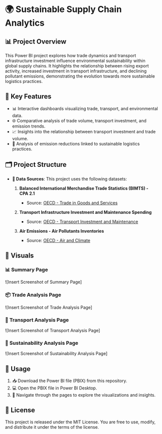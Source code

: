 # 🌍 Sustainable Supply Chain Analytics

## 📊 Project Overview

This Power BI project explores how trade dynamics and transport infrastructure investment influence environmental sustainability within global supply chains. It highlights the relationship between rising export activity, increased investment in transport infrastructure, and declining pollutant emissions, demonstrating the evolution towards more sustainable logistics practices.

## 🚀 Key Features

* 📊 Interactive dashboards visualizing trade, transport, and environmental data.
* 🌐 Comparative analysis of trade volume, transport investment, and emission trends.
* 📈 Insights into the relationship between transport investment and trade volume.
* 🌱 Analysis of emission reductions linked to sustainable logistics practices.

## 🗂 Project Structure

* **📂 Data Sources**: This project uses the following datasets:

  1. **Balanced International Merchandise Trade Statistics (BIMTS) - CPA 2.1**

     * Source: [OECD - Trade in Goods and Services](https://data-explorer.oecd.org/vis?fs[0]=Topic%2C1%7CTrade%23TRD%23%7CTrade%20in%20goods%20and%20services%23TRD_GDS%23&pg=0&fc=Topic&bp=true&snb=23&df[ds]=dsDisseminateFinalDMZ&df[id]=DSD_BIMTS%40DF_BIMTS_CPA_2_1)
  2. **Transport Infrastructure Investment and Maintenance Spending**

     * Source: [OECD - Transport Investment and Maintenance](https://data-explorer.oecd.org/vis?fs[0]=Topic%2C1%7CTransport%23TRA%23%7CInfrastructure%20investment%20and%20maintenance%20spending%23TRA_IMS%23&pg=0&fc=Topic&bp=true&snb=1)
  3. **Air Emissions - Air Pollutants Inventories**

     * Source: [OECD - Air and Climate](https://data-explorer.oecd.org/vis?fs[0]=Topic%2C1%7CEnvironment%20and%20climate%20change%23ENV%23%7CAir%20and%20climate%23ENV_AC%23&pg=0&fc=Topic&bp=true&snb=15)

## 📌 Visuals

### 📊 Summary Page

!\[Insert Screenshot of Summary Page]

### 📦 Trade Analysis Page

!\[Insert Screenshot of Trade Analysis Page]

### 🚛 Transport Analysis Page

!\[Insert Screenshot of Transport Analysis Page]

### 🌿 Sustainability Analysis Page

!\[Insert Screenshot of Sustainability Analysis Page]

## 🚀 Usage

1. 📥 Download the Power BI file (PBIX) from this repository.
2. 💻 Open the PBIX file in Power BI Desktop.
3. 🧭 Navigate through the pages to explore the visualizations and insights.

## 📄 License

This project is released under the MIT License. You are free to use, modify, and distribute it under the terms of the license.

